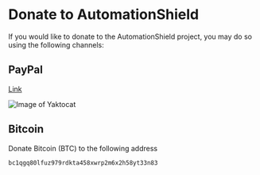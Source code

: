 # Donate to AutomationShield

If you would like to donate to the AutomationShield project, you may do so using the following channels:



## PayPal

[Link](https://www.paypal.com/donate?business=ENHSK5767AMXN&item_name=Donate+to+the+AutomationShield+project&currency_code=EUR)

![Image of Yaktocat](https://github.com/gergelytakacs/AutomationShield/wiki/fig/PPDonate.png)


## Bitcoin

Donate Bitcoin (BTC) to the following address

```bc1qgq80lfuz979rdkta458xwrp2m6x2h58yt33n83```

